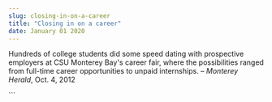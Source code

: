 ```yaml
---
slug: closing-in-on-a-career
title: "Closing in on a career"
date: January 01 2020
---
```


 
<p>
  Hundreds of college students did some speed dating with prospective employers
  at CSU Monterey Bay's career fair, where the possibilities ranged from
  full-time career opportunities to unpaid internships. –
  <em>Monterey Herald</em>, Oct. 4, 2012
</p>
```
